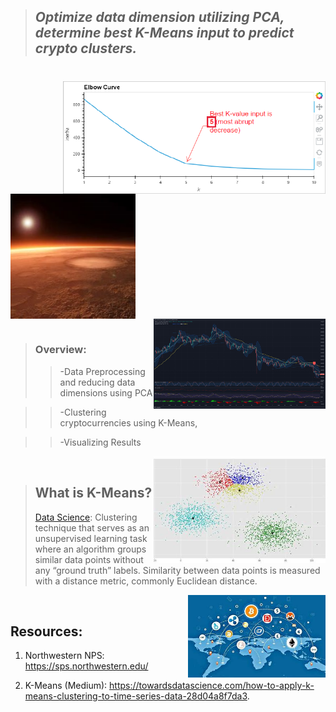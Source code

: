 >## *Optimize data dimension utilizing PCA, determine best K-Means input to predict crypto clusters.*  
#

<img src="Images/k-value.png" align="right" width="420px"/>
<br clear="center"/>

<img src="Images/mars.jfif" align="center" width="200px"/>
<br clear="center"/>

<img src="Images/BTC.png" align="right" width="275px"/>

#

>### Overview: 
>> -Data Preprocessing and reducing data dimensions using PCA

>> -Clustering cryptocurrencies using K-Means,

>> -Visualizing Results


<img src="Images/clusters.jfif" align="right" width="275px"/>
<br clear="center"/>


>## What is K-Means?
> [Data Science](https://towardsdatascience.com/how-to-apply-k-means-clustering-to-time-series-data-28d04a8f7da3): Clustering technique that serves as an unsupervised learning task where an algorithm groups similar data points without any “ground truth” labels. Similarity between data points is measured with a distance metric, commonly Euclidean distance.
>
<img src="Images/crypto.jfif" align="right" width="220px"/>
<br clear="center"/>





## Resources:
1. Northwestern NPS:
https://sps.northwestern.edu/

2. K-Means (Medium):
https://towardsdatascience.com/how-to-apply-k-means-clustering-to-time-series-data-28d04a8f7da3.
